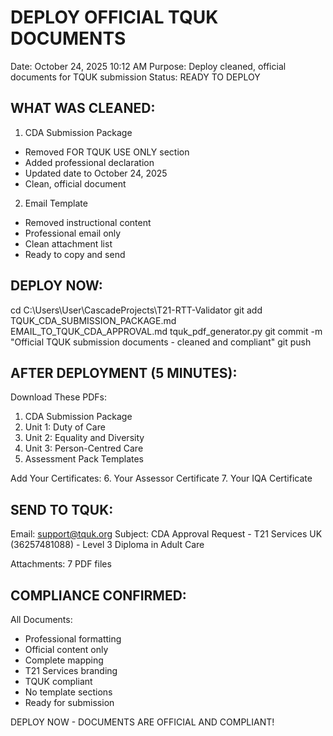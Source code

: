 # DEPLOY OFFICIAL TQUK DOCUMENTS

Date: October 24, 2025 10:12 AM
Purpose: Deploy cleaned, official documents for TQUK submission
Status: READY TO DEPLOY

## WHAT WAS CLEANED:

1. CDA Submission Package
- Removed FOR TQUK USE ONLY section
- Added professional declaration
- Updated date to October 24, 2025
- Clean, official document

2. Email Template
- Removed instructional content
- Professional email only
- Clean attachment list
- Ready to copy and send

## DEPLOY NOW:

cd C:\Users\User\CascadeProjects\T21-RTT-Validator
git add TQUK_CDA_SUBMISSION_PACKAGE.md EMAIL_TO_TQUK_CDA_APPROVAL.md tquk_pdf_generator.py
git commit -m "Official TQUK submission documents - cleaned and compliant"
git push

## AFTER DEPLOYMENT (5 MINUTES):

Download These PDFs:
1. CDA Submission Package
2. Unit 1: Duty of Care
3. Unit 2: Equality and Diversity
4. Unit 3: Person-Centred Care
5. Assessment Pack Templates

Add Your Certificates:
6. Your Assessor Certificate
7. Your IQA Certificate

## SEND TO TQUK:

Email: support@tquk.org
Subject: CDA Approval Request - T21 Services UK (36257481088) - Level 3 Diploma in Adult Care

Attachments: 7 PDF files

## COMPLIANCE CONFIRMED:

All Documents:
- Professional formatting
- Official content only
- Complete mapping
- T21 Services branding
- TQUK compliant
- No template sections
- Ready for submission

DEPLOY NOW - DOCUMENTS ARE OFFICIAL AND COMPLIANT!
